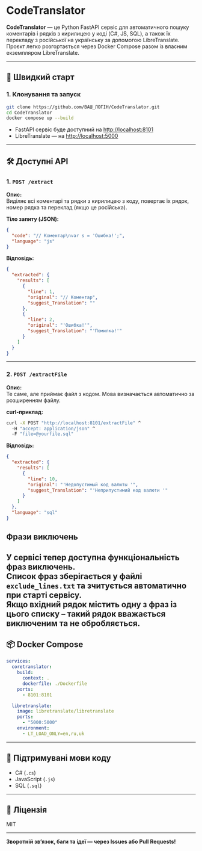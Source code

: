 # CodeTranslator

**CodeTranslator** — це Python FastAPI сервіс для автоматичного пошуку коментарів і рядків з кирилицею у коді (C#, JS, SQL), а також їх перекладу з російської на українську за допомогою LibreTranslate.  
Проєкт легко розгортається через Docker Compose разом із власним екземпляром LibreTranslate.

---

## 🚀 Швидкий старт

### 1. Клонування та запуск

```bash
git clone https://github.com/ВАШ_ЛОГІН/CodeTranslator.git
cd CodeTranslator
docker compose up --build
```

- FastAPI сервіс буде доступний на [http://localhost:8101](http://localhost:8101)
- LibreTranslate — на [http://localhost:5000](http://localhost:5000)

---

## 🛠️ Доступні API

### 1. `POST /extract`

**Опис:**  
Виділяє всі коментарі та рядки з кирилицею з коду, повертає їх рядок, номер рядка та переклад (якщо це російська).

**Тіло запиту (JSON):**
```json
{
  "code": "// Коментар\nvar s = 'Ошибка!';",
  "language": "js"
}
```

**Відповідь:**
```json
{
  "extracted": {
    "results": [
      {
        "line": 1,
        "original": "// Коментар",
        "suggest_Translation": ""
      },
      {
        "line": 2,
        "original": "'Ошибка!'",
        "suggest_Translation": "'Помилка!'"
      }
    ]
  }
}
```

---

### 2. `POST /extractFile`

**Опис:**  
Те саме, але приймає файл з кодом. Мова визначається автоматично за розширенням файлу.

**curl-приклад:**
```bash
curl -X POST "http://localhost:8101/extractFile" ^
  -H "accept: application/json" ^
  -F "file=@yourfile.sql"
```

**Відповідь:**
```json
{
  "extracted": {
    "results": [
      {
        "line": 10,
        "original": "'Недопустимый код валюты '",
        "suggest_Translation": "'Неприпустимий код валюти '"
      }
    ]
  },
  "language": "sql"
}
```
## Фрази виключень

У сервісі тепер доступна функціональність **фраз виключень**.  
Список фраз зберігається у файлі `exclude_lines.txt` та зчитується автоматично при старті сервісу.  
Якщо вхідний рядок містить одну з фраз із цього списку – такий рядок вважається виключеним та не обробляється.
---

## 📦 Docker Compose

```yaml
services:
  coretranslator:
    build:
      context: .
      dockerfile: ./Dockerfile
    ports:
      - 8101:8101

  libretranslate:
    image: libretranslate/libretranslate
    ports:
      - "5000:5000"
    environment:
      - LT_LOAD_ONLY=en,ru,uk
```

---

## 📝 Підтримувані мови коду

- C# (`.cs`)
- JavaScript (`.js`)
- SQL (`.sql`)

---

## 📄 Ліцензія

MIT

---

**Зворотній зв’язок, баги та ідеї — через Issues або Pull Requests!**
